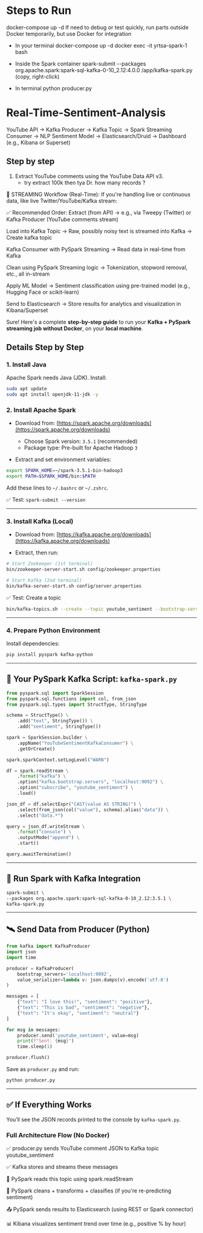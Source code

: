 # Steps to Run
docker-compose up -d
If need to debug or test quickly, run parts outside Docker temporarily, but use Docker for integration

- In your terminal
docker-compose up -d
docker exec -it yrtsa-spark-1 bash

- Inside the Spark container
spark-submit --packages org.apache.spark:spark-sql-kafka-0-10_2.12:4.0.0 /app/kafka-spark.py (copy, right-click)

- In terminal 
python producer.py

# Real-Time-Sentiment-Analysis

YouTube API → Kafka Producer → Kafka Topic → Spark Streaming Consumer → NLP Sentiment Model → Elasticsearch/Druid → Dashboard (e.g., Kibana or Superset)

## Step by step

1. Extract YouTube comments using the YouTube Data API v3.
   - try extract 100k then tya Dr. how many records ?
  
🔁 STREAMING Workflow (Real-Time):
If you're handling live or continuous data, like live Twitter/YouTube/Kafka stream:

✅ Recommended Order:
Extract (from API)
→ e.g., via Tweepy (Twitter) or Kafka Producer (YouTube comments stream)

Load into Kafka Topic
→ Raw, possibly noisy text is streamed into Kafka
→ Create kafka topic 

Kafka Consumer with PySpark Streaming
→ Read data in real-time from Kafka

Clean using PySpark Streaming logic
→ Tokenization, stopword removal, etc., all in-stream

Apply ML Model
→ Sentiment classification using pre-trained model (e.g., Hugging Face or scikit-learn)

Send to Elasticsearch
→ Store results for analytics and visualization in Kibana/Superset

Sure! Here's a complete **step-by-step guide** to run your **Kafka + PySpark streaming job without Docker**, on your **local machine**.



## Details Step by Step 

### 1. **Install Java**

Apache Spark needs Java (JDK). Install:

```bash
sudo apt update
sudo apt install openjdk-11-jdk -y
```

### 2. **Install Apache Spark**

* Download from: [https://spark.apache.org/downloads](https://spark.apache.org/downloads)

  * Choose Spark version: `3.5.1` (recommended)
  * Package type: Pre-built for Apache Hadoop `3`

* Extract and set environment variables:

```bash
export SPARK_HOME=~/spark-3.5.1-bin-hadoop3
export PATH=$SPARK_HOME/bin:$PATH
```

Add these lines to `~/.bashrc` or `~/.zshrc`.

✅ Test: `spark-submit --version`

---

### 3. **Install Kafka (Local)**

* Download from: [https://kafka.apache.org/downloads](https://kafka.apache.org/downloads)

* Extract, then run:

```bash
# Start Zookeeper (1st terminal)
bin/zookeeper-server-start.sh config/zookeeper.properties

# Start Kafka (2nd terminal)
bin/kafka-server-start.sh config/server.properties
```

✅ Test: Create a topic

```bash
bin/kafka-topics.sh --create --topic youtube_sentiment --bootstrap-server localhost:9092 --partitions 1 --replication-factor 1
```

---

### 4. **Prepare Python Environment**

Install dependencies:

```bash
pip install pyspark kafka-python
```

---

## 🧠 Your PySpark Kafka Script: `kafka-spark.py`

```python
from pyspark.sql import SparkSession
from pyspark.sql.functions import col, from_json
from pyspark.sql.types import StructType, StringType

schema = StructType() \
    .add("text", StringType()) \
    .add("sentiment", StringType())

spark = SparkSession.builder \
    .appName("YouTubeSentimentKafkaConsumer") \
    .getOrCreate()

spark.sparkContext.setLogLevel("WARN")

df = spark.readStream \
    .format("kafka") \
    .option("kafka.bootstrap.servers", "localhost:9092") \
    .option("subscribe", "youtube_sentiment") \
    .load()

json_df = df.selectExpr("CAST(value AS STRING)") \
    .select(from_json(col("value"), schema).alias("data")) \
    .select("data.*")

query = json_df.writeStream \
    .format("console") \
    .outputMode("append") \
    .start()

query.awaitTermination()
```

---

## 🚀 Run Spark with Kafka Integration

```bash
spark-submit \
--packages org.apache.spark:spark-sql-kafka-0-10_2.12:3.5.1 \
kafka-spark.py
```

---

## 🛰️ Send Data from Producer (Python)

```python
from kafka import KafkaProducer
import json
import time

producer = KafkaProducer(
    bootstrap_servers='localhost:9092',
    value_serializer=lambda v: json.dumps(v).encode('utf-8')
)

messages = [
    {"text": "I love this!", "sentiment": "positive"},
    {"text": "This is bad", "sentiment": "negative"},
    {"text": "It's okay", "sentiment": "neutral"}
]

for msg in messages:
    producer.send('youtube_sentiment', value=msg)
    print(f"Sent: {msg}")
    time.sleep(1)

producer.flush()
```

Save as `producer.py` and run:

```bash
python producer.py
```

---

## ✅ If Everything Works

You’ll see the JSON records printed to the console by `kafka-spark.py`.

### Full Architecture Flow (No Docker)
✅ producer.py sends YouTube comment JSON to Kafka topic youtube_sentiment

✅ Kafka stores and streams these messages

🧠 PySpark reads this topic using spark.readStream

🧼 PySpark cleans + transforms + classifies (if you're re-predicting sentiment)

📤 PySpark sends results to Elasticsearch (using REST or Spark connector)

📊 Kibana visualizes sentiment trend over time (e.g., positive % by hour)
